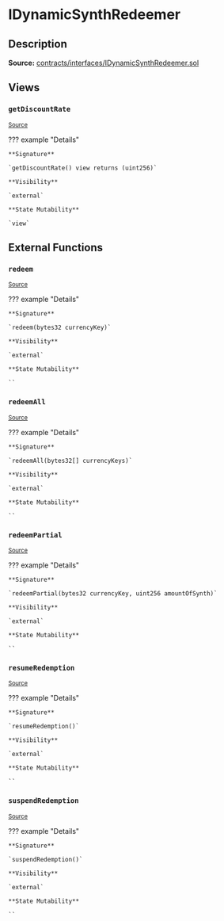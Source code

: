 # IDynamicSynthRedeemer

## Description

**Source:** [contracts/interfaces/IDynamicSynthRedeemer.sol](https://github.com/Synthetixio/synthetix/tree/v2.101.2/contracts/interfaces/IDynamicSynthRedeemer.sol)

## Views

### `getDiscountRate`

<sub>[Source](https://github.com/Synthetixio/synthetix/tree/v2.101.2/contracts/interfaces/IDynamicSynthRedeemer.sol#L11)</sub>

??? example "Details"

    **Signature**

    `getDiscountRate() view returns (uint256)`

    **Visibility**

    `external`

    **State Mutability**

    `view`

## External Functions

### `redeem`

<sub>[Source](https://github.com/Synthetixio/synthetix/tree/v2.101.2/contracts/interfaces/IDynamicSynthRedeemer.sol#L13)</sub>

??? example "Details"

    **Signature**

    `redeem(bytes32 currencyKey)`

    **Visibility**

    `external`

    **State Mutability**

    ``

### `redeemAll`

<sub>[Source](https://github.com/Synthetixio/synthetix/tree/v2.101.2/contracts/interfaces/IDynamicSynthRedeemer.sol#L15)</sub>

??? example "Details"

    **Signature**

    `redeemAll(bytes32[] currencyKeys)`

    **Visibility**

    `external`

    **State Mutability**

    ``

### `redeemPartial`

<sub>[Source](https://github.com/Synthetixio/synthetix/tree/v2.101.2/contracts/interfaces/IDynamicSynthRedeemer.sol#L17)</sub>

??? example "Details"

    **Signature**

    `redeemPartial(bytes32 currencyKey, uint256 amountOfSynth)`

    **Visibility**

    `external`

    **State Mutability**

    ``

### `resumeRedemption`

<sub>[Source](https://github.com/Synthetixio/synthetix/tree/v2.101.2/contracts/interfaces/IDynamicSynthRedeemer.sol#L8)</sub>

??? example "Details"

    **Signature**

    `resumeRedemption()`

    **Visibility**

    `external`

    **State Mutability**

    ``

### `suspendRedemption`

<sub>[Source](https://github.com/Synthetixio/synthetix/tree/v2.101.2/contracts/interfaces/IDynamicSynthRedeemer.sol#L6)</sub>

??? example "Details"

    **Signature**

    `suspendRedemption()`

    **Visibility**

    `external`

    **State Mutability**

    ``
